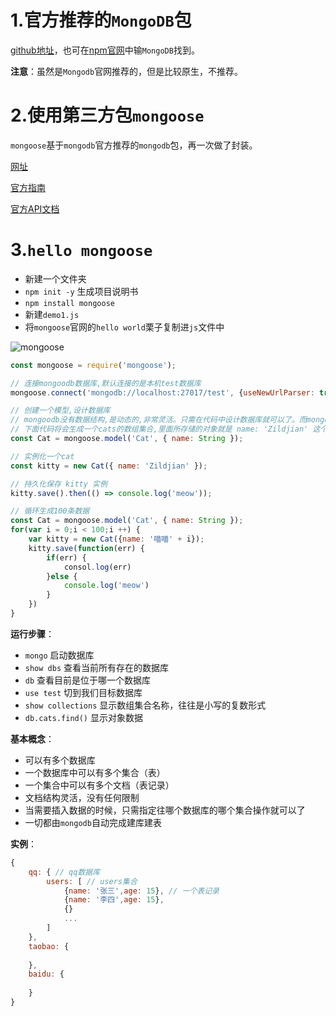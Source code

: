 # 1.官方推荐的`MongoDB`包

[github地址](https://github.com/mongodb/node-mongodb-native)，也可在[npm官网](https://www.npmjs.com/)中输`MongoDB`找到。

**注意**：虽然是`Mongodb`官网推荐的，但是比较原生，不推荐。

# 2.使用第三方包`mongoose`

`mongoose`基于`mongodb`官方推荐的`mongodb`包，再一次做了封装。

[网址](https://mongoosejs.com/)

[官方指南](http://mongoosejs.com/docs/guide.html)

[官方API文档](http://mongoosejs.com/docs/api.html)

# 3.`hello mongoose`

- 新建一个文件夹
- `npm init -y`  生成项目说明书
- `npm install mongoose`  
- 新建`demo1.js`
- 将`mongoose`官网的`hello world`栗子复制进`js`文件中

![mongoose](D:\2020春天\notes\MongoDB\img\mongoose.jpg)

```js
const mongoose = require('mongoose');

// 连接mongoodb数据库,默认连接的是本机test数据库
mongoose.connect('mongodb://localhost:27017/test', {useNewUrlParser: true});

// 创建一个模型,设计数据库
// mongoodb没有数据结构,是动态的,非常灵活。只需在代码中设计数据库就可以了。而mongoose这个包就可以让你的设计编写过程变得非常简单
// 下面代码将会生成一个cats的数组集合,里面所存储的对象就是 name: 'Zildjian' 这个对象
const Cat = mongoose.model('Cat', { name: String });

// 实例化一个cat
const kitty = new Cat({ name: 'Zildjian' });

// 持久化保存 kitty 实例
kitty.save().then(() => console.log('meow'));
```

```js
// 循环生成100条数据
const Cat = mongoose.model('Cat', { name: String });
for(var i = 0;i < 100;i ++) {
    var kitty = new Cat({name: '喵喵' + i});
    kitty.save(function(err) {
    	if(err) {
            consol.log(err)
        }else {
            console.log('meow')
        }
    })
}
```

**运行步骤**：

- `mongo` 启动数据库
- `show dbs` 查看当前所有存在的数据库
- `db` 查看目前是位于哪一个数据库
- `use test` 切到我们目标数据库
- `show collections` 显示数组集合名称，往往是小写的复数形式
- `db.cats.find()` 显示对象数据

**基本概念**：

- 可以有多个数据库
- 一个数据库中可以有多个集合（表）
- 一个集合中可以有多个文档（表记录）
- 文档结构灵活，没有任何限制
- 当需要插入数据的时候，只需指定往哪个数据库的哪个集合操作就可以了
- 一切都由`mongodb`自动完成建库建表 

**实例**：

```js
{
	qq: { // qq数据库
		users: [ // users集合
			{name: '张三',age: 15}, // 一个表记录
			{name: '李四',age: 15},
			{}
			...
		]
	},
	taobao: {
	
	},
	baidu: {
	
	}
}
```

